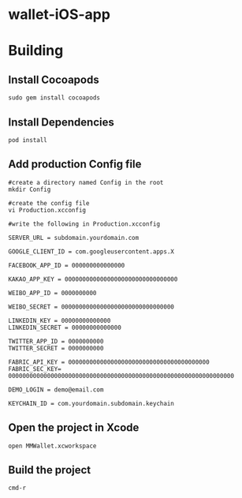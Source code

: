 # wallet-iOS-app

# Building

## Install Cocoapods
`sudo gem install cocoapods`

## Install Dependencies
`pod install`

## Add production Config file

    #create a directory named Config in the root
    mkdir Config

    #create the config file
    vi Production.xcconfig

    #write the following in Production.xcconfig
    
    SERVER_URL = subdomain.yourdomain.com

    GOOGLE_CLIENT_ID = com.googleusercontent.apps.X

    FACEBOOK_APP_ID = 000000000000000

    KAKAO_APP_KEY = 00000000000000000000000000000000

    WEIBO_APP_ID = 0000000000

    WEIBO_SECRET = 00000000000000000000000000000000

    LINKEDIN_KEY = 00000000000000
    LINKEDIN_SECRET = 00000000000000

    TWITTER_APP_ID = 0000000000
    TWITTER_SECRET = 0000000000

    FABRIC_API_KEY = 0000000000000000000000000000000000000000
    FABRIC_SEC_KEY= 0000000000000000000000000000000000000000000000000000000000000000

    DEMO_LOGIN = demo@email.com

    KEYCHAIN_ID = com.yourdomain.subdomain.keychain
    
## Open the project in Xcode

    open MMWallet.xcworkspace

## Build the project

    cmd-r

